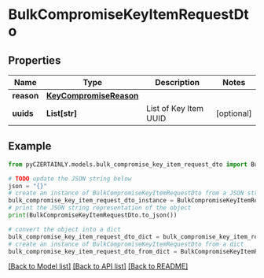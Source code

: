 # BulkCompromiseKeyItemRequestDto


## Properties

Name | Type | Description | Notes
------------ | ------------- | ------------- | -------------
**reason** | [**KeyCompromiseReason**](KeyCompromiseReason.md) |  | 
**uuids** | **List[str]** | List of Key Item UUID | [optional] 

## Example

```python
from pyCZERTAINLY.models.bulk_compromise_key_item_request_dto import BulkCompromiseKeyItemRequestDto

# TODO update the JSON string below
json = "{}"
# create an instance of BulkCompromiseKeyItemRequestDto from a JSON string
bulk_compromise_key_item_request_dto_instance = BulkCompromiseKeyItemRequestDto.from_json(json)
# print the JSON string representation of the object
print(BulkCompromiseKeyItemRequestDto.to_json())

# convert the object into a dict
bulk_compromise_key_item_request_dto_dict = bulk_compromise_key_item_request_dto_instance.to_dict()
# create an instance of BulkCompromiseKeyItemRequestDto from a dict
bulk_compromise_key_item_request_dto_from_dict = BulkCompromiseKeyItemRequestDto.from_dict(bulk_compromise_key_item_request_dto_dict)
```
[[Back to Model list]](../README.md#documentation-for-models) [[Back to API list]](../README.md#documentation-for-api-endpoints) [[Back to README]](../README.md)


